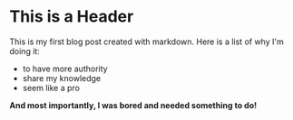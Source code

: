# This is a Header

This is my first blog post created with markdown. Here is a list of why I'm doing it:

- to have more authority
- share my knowledge
- seem like a pro

**And most importantly, I was bored and needed something to do!**